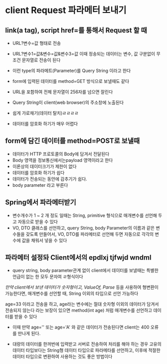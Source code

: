 # client Request 파라메터 보내기

## link(a tag), script href=를 통해서 Request 할 때
* URL?변수=값 형태로 전송
* URL?변수1=값&변수=값&변수3=값
이때 정송되는 데이터는 변수, 값 구분없이 무조건 문자열로 전송이 된다
* 이런 type의 파라메트(Parameter)를 Query String 이라고 한다

* form에 입력된 데이터를 method=GET 방식으로 보낼때도 같다
* URL을 포함하여 전체 문자열이 256자를 넘으면 잘린다
* Query String이 client(web browser)의 주소창에 노출된다
* 쉽게 가로채기(데이터 탈치)ㄹㄹㄹㄹ
* 데이터를 암호화 하기가 매우 어렵다

## form에 담긴 데이터를 method=POST로 보낼때
* 데이터가 HTTP 프로토콜의 Body에 담겨서 전달된다
* Body 영역을 정보통신에서는payload 영역이라고 한다
* 이론상의 데이터크기가 제한이 없다
* 데이터를 암호화 하기가 쉽다
* 데이터가 전송되는 동안에 감추기가 쉽다.
* body parameter 라고 부른다

## Spring에서 파라메터받기
* 변수개수가 1 ~ 2 개 정도 일때는 String, primitive 형식으로
매개변수를 선언해 두고 자동으로 받을 수 있다
* VO, DTO 클래스를 선언하고, query String, body Parameter의
이름과 같은 변수들을 갖도록 만들어서, VO, DTO를 파라메터로
선언해 두면 자동으로 각각의 변수에 값을 채워서 넣을 수 있다

## 파라메터 설정돠 Client에서의 epdlxj tjfwjd wndml
* query string, body parameter관계 없이 client에서 데이터를
보낼때는 특별한 언급이 없는 한 모두 문자여 ㄹ형식이다

*만약 client에서 보낸 데이터가 숫자형이고, ValueOf, Parse*
등을 사용하여 형변환이 가능한다면, 매개변수를 선언할 때,
String 이외의 타입으로 선언 가능하다

age=33 이라고 전송을 하고, age라는 변수에는 절대 숫자형
이외의 데이터가 담겨서 전송되지 않는다 라는 보장이 있으면
method(int age) 처럼 매개변수를 선언하고 데이터를 받을 수 있다

* 이때 만약 age='' 또는 age='A' 와 같은 데이터가 전송된다면
client는 400 오류를 만나게 된다.

* 대량의 데이터를 한꺼번에 입력받고 서버로 전송하여 처리를
해야 하는 경우 고유의데이터 타입보다는 String형 데이터
타입으로 파라메타를 선언하고, 이후에 적절한 데이터 타입으로
변환하여 사용하는 것도 좋은 방법이다